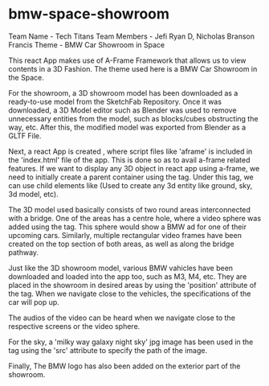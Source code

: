 # bmw-space-showroom

Team Name - Tech Titans
Team Members - Jefi Ryan D, Nicholas Branson Francis
Theme - BMW Car Showroom in Space

This react App makes use of A-Frame Framework that allows us to view contents in a 3D Fashion. The theme used here is a BMW Car Showroom in the Space. 

For the showroom, a 3D showroom model has been downloaded as a ready-to-use model from the SketchFab Repository. Once it was downloaded, a 3D Model editor such as Blender was used to remove unnecessary entities from the model, such as blocks/cubes obstructing the way, etc. After this, the modified model was exported from Blender as a GLTF File.

Next, a react App is created , where script files like 'aframe' is included in the 'index.html' file of the app. This is done so as to avail a-frame related features.
If we want to display any 3D object in react app using a-frame, we need to initially create a parent container using the <a-scene> tag. Under this tag, we can use child elements like <a-entity> (Used to create any 3d entity like ground, sky, 3d model, etc). 

The 3D model used basically consists of two round areas interconnected with a bridge. One of the areas has a centre hole, where a video sphere was added using the <a-videosphere> tag. This sphere would show a BMW ad for one of their upcoming cars. Similarly, multiple rectangular video frames have been created on the top section of both areas, as well as along the bridge pathway.

Just like the 3D showroom model, various BMW vahicles have been downloaded and loaded into the app too, such as M3, M4, etc. They are placed in the showroom in desired areas by using the 'position' attribute of the <a-entity> tag. When we navigate close to the vehicles, the specifications of the car will pop up. 

The audios of the video can be heard when we navigate close to the respective screens or the video sphere.

For the sky, a 'milky way galaxy night sky' jpg image has been used in the <a-sky> tag using the 'src' attribute to specify the path of the image.

Finally, The BMW logo has also been added on the exterior part of the showroom.
